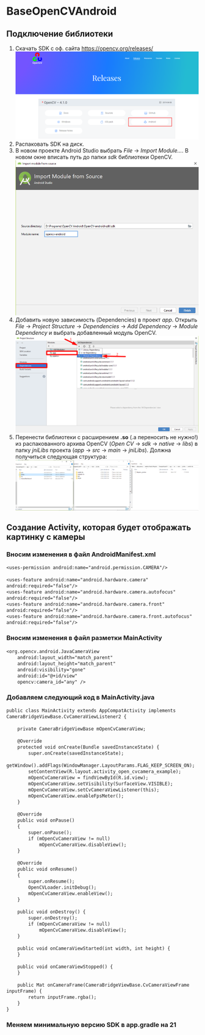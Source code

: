 # BaseOpenCVAndroid

## Подключение библиотеки
1. Скачать SDK с оф. сайта https://opencv.org/releases/
![OpenCV Site](/screenshots/s1.png)
2. Распаковать SDK на диск.
3. В новом проекте Android Studio выбрать *File* -> *Import Module...*. В новом окне вписать путь до папки *sdk* библиотеки OpenCV.
![Import Module](/screenshots/s2.png)
4. Добавить новую зависимость (Dependencies) в проект *app*. Открыть *File* -> *Project Structure* -> *Dependencies* -> *Add Dependency* -> *Module Dependency* и выбрать добавленный модуль OpenCV.
![Add dependency](/screenshots/s4.png)
5. Перенести библиотеки с расширением **.so** (.a переносить не нужно!) из распакованного архива OpenCV (*Open CV* -> *sdk* -> *native* -> *libs*) в папку *jniLibs* проекта (*app* -> *src* -> *main* -> *jniLibs*). Должна получиться следующая структура:
![Move libs](/screenshots/s3.png)

## Создание Activity, которая будет отображать картинку с камеры
### Вносим изменения в файл AndroidManifest.xml
```
<uses-permission android:name="android.permission.CAMERA"/>

<uses-feature android:name="android.hardware.camera" android:required="false"/>
<uses-feature android:name="android.hardware.camera.autofocus" android:required="false"/>
<uses-feature android:name="android.hardware.camera.front" android:required="false"/>
<uses-feature android:name="android.hardware.camera.front.autofocus" android:required="false"/>
```

### Вносим изменения в файл разметки MainActivity
```
<org.opencv.android.JavaCameraView
    android:layout_width="match_parent"
    android:layout_height="match_parent"
    android:visibility="gone"
    android:id="@+id/view"
    opencv:camera_id="any" />
```

### Добавляем следующий код в MainActivity.java
```
public class MainActivity extends AppCompatActivity implements CameraBridgeViewBase.CvCameraViewListener2 {

    private CameraBridgeViewBase mOpenCvCameraView;

    @Override
    protected void onCreate(Bundle savedInstanceState) {
        super.onCreate(savedInstanceState);
        getWindow().addFlags(WindowManager.LayoutParams.FLAG_KEEP_SCREEN_ON);
        setContentView(R.layout.activity_open_cvcamera_example);
        mOpenCvCameraView = findViewById(R.id.view);
        mOpenCvCameraView.setVisibility(SurfaceView.VISIBLE);
        mOpenCvCameraView.setCvCameraViewListener(this);
        mOpenCvCameraView.enableFpsMeter();
    }

    @Override
    public void onPause()
    {
        super.onPause();
        if (mOpenCvCameraView != null)
            mOpenCvCameraView.disableView();
    }

    @Override
    public void onResume()
    {
        super.onResume();
        OpenCVLoader.initDebug();
        mOpenCvCameraView.enableView();
    }

    public void onDestroy() {
        super.onDestroy();
        if (mOpenCvCameraView != null)
            mOpenCvCameraView.disableView();
    }

    public void onCameraViewStarted(int width, int height) {
    }

    public void onCameraViewStopped() {
    }

    public Mat onCameraFrame(CameraBridgeViewBase.CvCameraViewFrame inputFrame) {
        return inputFrame.rgba();
    }
}
```

### Меняем минимальную версию SDK в app.gradle на 21
